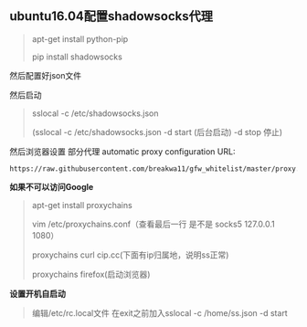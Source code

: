 ## ubuntu16.04配置shadowsocks代理

> apt-get  install python-pip
>
> pip install shadowsocks  

然后配置好json文件

然后启动

> sslocal -c /etc/shadowsocks.json
>
> (sslocal -c /etc/shadowsocks.json -d start (后台启动)  -d stop 停止)

然后浏览器设置 部分代理  automatic proxy configuration URL:

```
https://raw.githubusercontent.com/breakwa11/gfw_whitelist/master/proxy.pac 
```

**如果不可以访问Google**

> apt-get install proxychains
>
> vim /etc/proxychains.conf（查看最后一行 是不是 socks5 127.0.0.1 1080）
>
> proxychains curl cip.cc(下面有ip归属地，说明ss正常)
>
> proxychains firefox(启动浏览器)

**设置开机自启动**

> 编辑/etc/rc.local文件 在exit之前加入sslocal -c /home/ss.json -d start